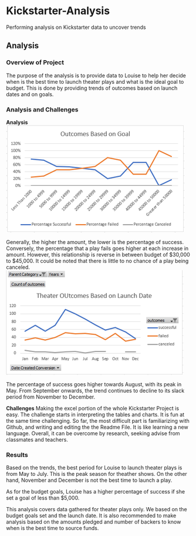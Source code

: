 # Kickstarter-Analysis
Performing analysis on Kickstarter data to uncover trends

## **Analysis**

### **Overview of Project**
The purpose of the analysis is to provide data to Louise to help her decide when is the best time to launch theater plays and what is the ideal goal to budget. This is done by providing trends of outcomes based on launch dates and on goals.

### **Analysis and Challenges**

**Analysis**
![](Outcomes_vs_Goals.PNG)

Generally, the higher the amount, the lower is the percentage of success. Conversely, the percentage that a play fails goes higher at each increase in amount. However, this relationship is reverse in between budget of $30,000 to $45,000. It could be noted that there is little to no chance of a play being canceled. 
![](Theater_Outcomes_vs_Launch.PNG)

The percentage of success goes higher towards August, with its peak in May. From September onwards, the trend continues to decline to its slack period from November to December. 

**Challenges**
Making the excel portion of the whole Kickstarter Project is easy. The challenge starts in interpreting the tables and charts. It is fun at the same time challenging. So far, the most difficult part is familiarizing with Github, and writing and editing the the Readme File. It is like learning a new language. Overall, it can be overcome by research, seeking advise from classmates and teachers.

### **Results**

Based on the trends, the best period for Louise to launch theater plays is from May to July. This is the peak season for theather shows. On the other hand, November and December is not the best time to launch a play.

As for the budget goals, Louise has a higher percentage of success if she set a goal of less than $5,000. 

This analysis covers data gathered for theater plays only. We based on the budget goals set and the launch date. It is also recommended to make analysis based on the amounts pledged and number of backers to know when is the best time to source funds.
